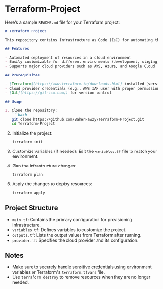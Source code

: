 # Terraform-Project
Here's a sample `README.md` file for your Terraform project:

```markdown
# Terraform Project

This repository contains Infrastructure as Code (IaC) for automating the provisioning of cloud infrastructure using [Terraform](https://www.terraform.io/).

## Features

- Automated deployment of resources in a cloud environment
- Easily customizable for different environments (development, staging, production)
- Supports major cloud providers such as AWS, Azure, and Google Cloud

## Prerequisites

- [Terraform](https://www.terraform.io/downloads.html) installed (version >= 1.0)
- Cloud provider credentials (e.g., AWS IAM user with proper permissions)
- [Git](https://git-scm.com/) for version control

## Usage

1. Clone the repository:
   ```bash
   git clone https://github.com/BaherFawzy/Terraform-Project.git
   cd Terraform-Project
   ```

2. Initialize the project:
   ```bash
   terraform init
   ```

3. Customize variables (if needed):
   Edit the `variables.tf` file to match your environment.

4. Plan the infrastructure changes:
   ```bash
   terraform plan
   ```

5. Apply the changes to deploy resources:
   ```bash
   terraform apply
   ```

## Project Structure

- `main.tf`: Contains the primary configuration for provisioning infrastructure.
- `variables.tf`: Defines variables to customize the project.
- `outputs.tf`: Lists the output values from Terraform after running.
- `provider.tf`: Specifies the cloud provider and its configuration.

## Notes

- Make sure to securely handle sensitive credentials using environment variables or Terraform's `terraform.tfvars` file.
- Use `terraform destroy` to remove resources when they are no longer needed.

